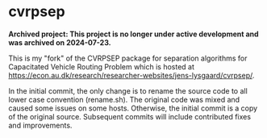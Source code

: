 # cvrpsep

**Archived project: This project is no longer under active development and was archived on 2024-07-23.**

This is my "fork" of the CVRPSEP package for separation algorithms for Capacitated Vehicle Routing Problem which is hosted at https://econ.au.dk/research/researcher-websites/jens-lysgaard/cvrpsep/.

In the initial commit, the only change is to rename the source code to all lower case convention (rename.sh). The original code was mixed and caused some issues on some hosts. Otherwise, the initial commit is a copy of the original source. Subsequent commits will include contributed fixes and improvements.

